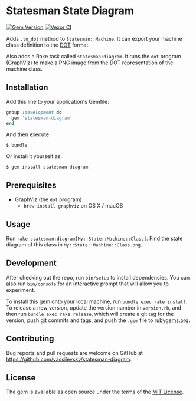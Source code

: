 # Statesman State Diagram

[![Gem Version](https://badge.fury.io/rb/statesman-diagram.svg)](https://badge.fury.io/rb/statesman-diagram)
[![Vexor CI](https://ci.vexor.io/projects/e5845e24-f99f-4ede-a23e-4541600f4d26/status.svg)](https://ci.vexor.io/ui/projects/e5845e24-f99f-4ede-a23e-4541600f4d26/builds)

Adds `.to_dot` method to `Statesman::Machine`. It can export your machine
class definition to the
[DOT](https://en.wikipedia.org/wiki/DOT_%28graph_description_language%29) format.

Also adds a Rake task called `statesman:diagram`. It runs the `dot`
program (GraphViz) to make a PNG image from the DOT representation of the
machine class.

## Installation

Add this line to your application's Gemfile:

```ruby
group :development do
  gem 'statesman-diagram'
end
```

And then execute:

    $ bundle

Or install it yourself as:

    $ gem install statesman-diagram

## Prerequisites

* GraphViz (the `dot` program)
  * `brew install graphviz` on OS X / macOS

## Usage

Run `rake statesman:diagram[My::State::Machine::Class]`.
Find the state diagram of this class in `My::State::Machine::Class.png`.

## Development

After checking out the repo, run `bin/setup` to install dependencies. You can also run `bin/console` for an interactive prompt that will allow you to experiment.

To install this gem onto your local machine, run `bundle exec rake install`. To release a new version, update the version number in `version.rb`, and then run `bundle exec rake release`, which will create a git tag for the version, push git commits and tags, and push the `.gem` file to [rubygems.org](https://rubygems.org).

## Contributing

Bug reports and pull requests are welcome on GitHub at https://github.com/vassilevsky/statesman-diagram.

## License

The gem is available as open source under the terms of the [MIT License](http://opensource.org/licenses/MIT).
